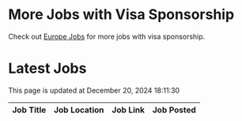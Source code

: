 # More Jobs with Visa Sponsorship

Check out [Europe Jobs](https://github.com/sureshparimi/europejobs#latest-jobs) for more jobs with visa sponsorship.

# Latest Jobs

This page is updated at December 20, 2024 18:11:30

| Job Title | Job Location | Job Link | Job Posted |
| --- | --- | --- | --- |

